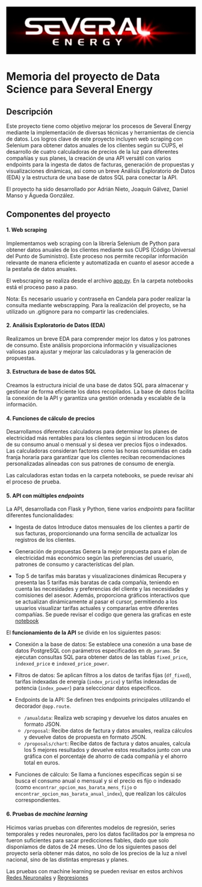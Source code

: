 ![img](several.jpg)
# Memoria del proyecto de Data Science para Several Energy

## Descripción
Este proyecto tiene como objetivo mejorar los procesos de Several Energy mediante la implementación de diversas técnicas y herramientas de ciencia de datos. Los logros clave de este proyecto incluyen web scraping con Selenium para obtener datos anuales de los clientes según su CUPS, el desarrollo de cuatro calculadoras de precios de la luz para diferentes compañías y sus planes, la creación de una API versátil con varios endpoints para la ingesta de datos de facturas, generación de propuestas y visualizaciones dinámicas, así como un breve Análisis Exploratorio de Datos (EDA) y la estructura de una base de datos SQL para conectar la API.

El proyecto ha sido desarrollado por Adrián Nieto, Joaquín Gálvez, Daniel Manso y Águeda González.

## Componentes del proyecto
#### 1. Web scraping
Implementamos web scraping con la librería Selenium de Python para obtener datos anuales de los clientes mediante sus CUPS (Código Universal del Punto de Suministro). Este proceso nos permite recopilar información relevante de manera eficiente y automatizada en cuanto el asesor accede a la pestaña de datos anuales.

El webscraping se realiza desde el archivo [app.py](scripts/app.py). En la carpeta notebooks está el proceso paso a paso.

Nota: Es necesario usuario y contraseña en Candela para poder realizar la consulta mediante webscrapping. Para la realización del proyecto, se ha utilizado un .gitignore para no compartir las credenciales.

#### 2. Análisis Exploratorio de Datos (EDA)
Realizamos un breve EDA para comprender mejor los datos y los patrones de consumo. Este análisis proporciona información y visualizaciones valiosas para ajustar y mejorar las calculadoras y la generación de propuestas.

#### 3. Estructura de base de datos SQL
Creamos la estructura inicial de una base de datos SQL para almacenar y gestionar de forma eficiente los datos recopilados. La base de datos facilita la conexión de la API y garantiza una gestión ordenada y escalable de la información.

#### 4. Funciones de cálculo de precios
Desarrollamos diferentes calculadoras para determinar los planes de electricidad más rentables para los clientes según si introducen los datos de su consumo anual o mensual y si desea ver precios fijos o indexados. Las calculadoras consideran factores como las horas consumidas en cada franja horaria para garantizar que los clientes reciban recomendaciones personalizadas alineadas con sus patrones de consumo de energía.

Las calculadoras estan todas en la carpeta notebooks, se puede revisar ahi el proceso de prueba.

#### 5. API con múltiples *endpoints*
La API, desarrollada con Flask y Python, tiene varios *endpoints* para facilitar diferentes funcionalidades:

- Ingesta de datos
Introduce datos mensuales de los clientes a partir de sus facturas, proporcionando una forma sencilla de actualizar los registros de los clientes.
- Generación de propuestas
Genera la mejor propuesta para el plan de electricidad más económico según las preferencias del usuario, patrones de consumo y características del plan. 

- Top 5 de tarifas más baratas y visualizaciones dinámicas
Recupera y presenta las 5 tarifas más baratas de cada compañía, teniendo en cuenta las necesidades y preferencias del cliente y las necesidades y comisiones del asesor. Además, proporciona gráficos interactivos que se actualizan dinámicamente al pasar el cursor, permitiendo a los usuarios visualizar tarifas actuales y compararlas entre diferentes compañías. Se puede revisar el codigo que genera las graficas en este [notebook](visualizations/plots.ipynb)

El **funcionamiento de la API** se divide en los siguientes pasos:

+ Conexión a la base de datos:
    Se establece una conexión a una base de datos PostgreSQL con parámetros especificados en ```db_params```.
Se ejecutan consultas SQL para obtener datos de las tablas ```fixed_price```, ```indexed_price``` e ```indexed_price_power```.
+ Filtros de datos: 
Se aplican filtros a los datos de tarifas fijas (```df_fixed```), tarifas indexadas de energía (```index_price```) y tarifas indexadas de potencia (```index_power```) para seleccionar datos específicos.
+ Endpoints de la API:
    Se definen tres endpoints principales utilizando el decorador ```@app.route```.
    + ```/anualdata```: Realiza web scraping y devuelve los datos anuales en formato JSON.
    + ```/proposal```: Recibe datos de factura y datos anuales, realiza cálculos y devuelve datos de propuesta en formato JSON.
    + ```/proposals/chart```: Recibe datos de factura y datos anuales, calcula los 5 mejores resultados y devuelve estos resultados junto con una gráfica con el porcentaje de ahorro de cada compañía y el ahorro total en euros.
    
+ Funciones de cálculo:
Se llama a funciones específicas según si se busca el consumo anual o mensual y si el precio es fijo o indexado (como ```encontrar_opcion_mas_barata_mens_fijo``` o  ```encontrar_opcion_mas_barata_anual_index```), que realizan los cálculos correspondientes.

#### 6. Pruebas de *machine learning*
Hicimos varias pruebas con diferentes modelos de regresión, series temporales y redes neuronales, pero los datos facilitados por la empresa no fueron suficientes para sacar predicciones fiables, dado que solo disponíamos de datos de 24 meses. Uno de los siguientes pasos del proyecto sería obtener más datos, no solo de los precios de la luz a nivel nacional, sino de las distintas empresas y planes.

Las pruebas con machine learning se pueden revisar en estos archivos [Redes Neuronales](notebooks/05_ML_RRNN_dffiltrados.ipynb) y [Regresiones](notebooks/05_ML_Regresiones.ipynb)

